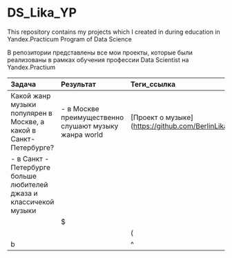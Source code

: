 # DS_Lika_YP
This repository contains my projects which I created in during education in Yandex.Practicum Program of Data Science

В репозитории представлены  все мои проекты, которые были реализованы в рамках обучения профессии Data Scientist на Yandex.Practium

Задача | Результат | Теги_ссылка
:------ | :----------|:----------
Какой жанр музыки популярен в Москве, а какой в Санкт-Петербурге? | - в Москве преимущественно слушают музыку жанра world | [Проект о музыке]                                                                                   (https://github.com/BerlinLika11/DS_Lika_YP/tree/main/%E2%84%961_music_genre_Msk_Peter)
                                                                    - в Санкт - Петербурге больше любителей джаза и классичекой музыки| 
|          | $
       |           | (
b      |           | ^  
